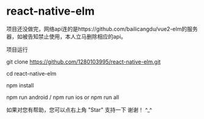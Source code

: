 # react-native-elm

项目还没做完，网络api连的是https://github.com/bailicangdu/vue2-elm的服务器，如被告知禁止使用，本人立马删除相应的api。


项目运行
 
 git clone https://github.com/1280103995/react-native-elm.git

 cd react-native-elm

 npm install

 npm run android / npm run ios  or  npm run all



如果对您有帮助，您可以点右上角 "Star" 支持一下 谢谢！ ^_^




